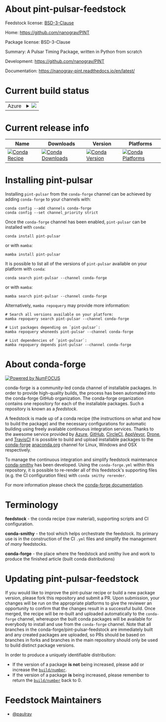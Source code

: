 About pint-pulsar-feedstock
===========================

Feedstock license: [BSD-3-Clause](https://github.com/conda-forge/pint-pulsar-feedstock/blob/main/LICENSE.txt)

Home: https://github.com/nanograv/PINT

Package license: BSD-3-Clause

Summary: A Pulsar Timing Package, written in Python from scratch

Development: https://github.com/nanograv/PINT

Documentation: https://nanograv-pint.readthedocs.io/en/latest/

Current build status
====================


<table>
    
  <tr>
    <td>Azure</td>
    <td>
      <details>
        <summary>
          <a href="https://dev.azure.com/conda-forge/feedstock-builds/_build/latest?definitionId=9668&branchName=main">
            <img src="https://dev.azure.com/conda-forge/feedstock-builds/_apis/build/status/pint-pulsar-feedstock?branchName=main">
          </a>
        </summary>
        <table>
          <thead><tr><th>Variant</th><th>Status</th></tr></thead>
          <tbody><tr>
              <td>linux_64_python3.10.____cpython</td>
              <td>
                <a href="https://dev.azure.com/conda-forge/feedstock-builds/_build/latest?definitionId=9668&branchName=main">
                  <img src="https://dev.azure.com/conda-forge/feedstock-builds/_apis/build/status/pint-pulsar-feedstock?branchName=main&jobName=linux&configuration=linux%20linux_64_python3.10.____cpython" alt="variant">
                </a>
              </td>
            </tr><tr>
              <td>linux_64_python3.11.____cpython</td>
              <td>
                <a href="https://dev.azure.com/conda-forge/feedstock-builds/_build/latest?definitionId=9668&branchName=main">
                  <img src="https://dev.azure.com/conda-forge/feedstock-builds/_apis/build/status/pint-pulsar-feedstock?branchName=main&jobName=linux&configuration=linux%20linux_64_python3.11.____cpython" alt="variant">
                </a>
              </td>
            </tr><tr>
              <td>linux_64_python3.12.____cpython</td>
              <td>
                <a href="https://dev.azure.com/conda-forge/feedstock-builds/_build/latest?definitionId=9668&branchName=main">
                  <img src="https://dev.azure.com/conda-forge/feedstock-builds/_apis/build/status/pint-pulsar-feedstock?branchName=main&jobName=linux&configuration=linux%20linux_64_python3.12.____cpython" alt="variant">
                </a>
              </td>
            </tr><tr>
              <td>linux_64_python3.13.____cp313</td>
              <td>
                <a href="https://dev.azure.com/conda-forge/feedstock-builds/_build/latest?definitionId=9668&branchName=main">
                  <img src="https://dev.azure.com/conda-forge/feedstock-builds/_apis/build/status/pint-pulsar-feedstock?branchName=main&jobName=linux&configuration=linux%20linux_64_python3.13.____cp313" alt="variant">
                </a>
              </td>
            </tr><tr>
              <td>linux_64_python3.9.____cpython</td>
              <td>
                <a href="https://dev.azure.com/conda-forge/feedstock-builds/_build/latest?definitionId=9668&branchName=main">
                  <img src="https://dev.azure.com/conda-forge/feedstock-builds/_apis/build/status/pint-pulsar-feedstock?branchName=main&jobName=linux&configuration=linux%20linux_64_python3.9.____cpython" alt="variant">
                </a>
              </td>
            </tr><tr>
              <td>osx_64_python3.10.____cpython</td>
              <td>
                <a href="https://dev.azure.com/conda-forge/feedstock-builds/_build/latest?definitionId=9668&branchName=main">
                  <img src="https://dev.azure.com/conda-forge/feedstock-builds/_apis/build/status/pint-pulsar-feedstock?branchName=main&jobName=osx&configuration=osx%20osx_64_python3.10.____cpython" alt="variant">
                </a>
              </td>
            </tr><tr>
              <td>osx_64_python3.11.____cpython</td>
              <td>
                <a href="https://dev.azure.com/conda-forge/feedstock-builds/_build/latest?definitionId=9668&branchName=main">
                  <img src="https://dev.azure.com/conda-forge/feedstock-builds/_apis/build/status/pint-pulsar-feedstock?branchName=main&jobName=osx&configuration=osx%20osx_64_python3.11.____cpython" alt="variant">
                </a>
              </td>
            </tr><tr>
              <td>osx_64_python3.12.____cpython</td>
              <td>
                <a href="https://dev.azure.com/conda-forge/feedstock-builds/_build/latest?definitionId=9668&branchName=main">
                  <img src="https://dev.azure.com/conda-forge/feedstock-builds/_apis/build/status/pint-pulsar-feedstock?branchName=main&jobName=osx&configuration=osx%20osx_64_python3.12.____cpython" alt="variant">
                </a>
              </td>
            </tr><tr>
              <td>osx_64_python3.13.____cp313</td>
              <td>
                <a href="https://dev.azure.com/conda-forge/feedstock-builds/_build/latest?definitionId=9668&branchName=main">
                  <img src="https://dev.azure.com/conda-forge/feedstock-builds/_apis/build/status/pint-pulsar-feedstock?branchName=main&jobName=osx&configuration=osx%20osx_64_python3.13.____cp313" alt="variant">
                </a>
              </td>
            </tr><tr>
              <td>osx_64_python3.9.____cpython</td>
              <td>
                <a href="https://dev.azure.com/conda-forge/feedstock-builds/_build/latest?definitionId=9668&branchName=main">
                  <img src="https://dev.azure.com/conda-forge/feedstock-builds/_apis/build/status/pint-pulsar-feedstock?branchName=main&jobName=osx&configuration=osx%20osx_64_python3.9.____cpython" alt="variant">
                </a>
              </td>
            </tr>
          </tbody>
        </table>
      </details>
    </td>
  </tr>
</table>

Current release info
====================

| Name | Downloads | Version | Platforms |
| --- | --- | --- | --- |
| [![Conda Recipe](https://img.shields.io/badge/recipe-pint--pulsar-green.svg)](https://anaconda.org/conda-forge/pint-pulsar) | [![Conda Downloads](https://img.shields.io/conda/dn/conda-forge/pint-pulsar.svg)](https://anaconda.org/conda-forge/pint-pulsar) | [![Conda Version](https://img.shields.io/conda/vn/conda-forge/pint-pulsar.svg)](https://anaconda.org/conda-forge/pint-pulsar) | [![Conda Platforms](https://img.shields.io/conda/pn/conda-forge/pint-pulsar.svg)](https://anaconda.org/conda-forge/pint-pulsar) |

Installing pint-pulsar
======================

Installing `pint-pulsar` from the `conda-forge` channel can be achieved by adding `conda-forge` to your channels with:

```
conda config --add channels conda-forge
conda config --set channel_priority strict
```

Once the `conda-forge` channel has been enabled, `pint-pulsar` can be installed with `conda`:

```
conda install pint-pulsar
```

or with `mamba`:

```
mamba install pint-pulsar
```

It is possible to list all of the versions of `pint-pulsar` available on your platform with `conda`:

```
conda search pint-pulsar --channel conda-forge
```

or with `mamba`:

```
mamba search pint-pulsar --channel conda-forge
```

Alternatively, `mamba repoquery` may provide more information:

```
# Search all versions available on your platform:
mamba repoquery search pint-pulsar --channel conda-forge

# List packages depending on `pint-pulsar`:
mamba repoquery whoneeds pint-pulsar --channel conda-forge

# List dependencies of `pint-pulsar`:
mamba repoquery depends pint-pulsar --channel conda-forge
```


About conda-forge
=================

[![Powered by
NumFOCUS](https://img.shields.io/badge/powered%20by-NumFOCUS-orange.svg?style=flat&colorA=E1523D&colorB=007D8A)](https://numfocus.org)

conda-forge is a community-led conda channel of installable packages.
In order to provide high-quality builds, the process has been automated into the
conda-forge GitHub organization. The conda-forge organization contains one repository
for each of the installable packages. Such a repository is known as a *feedstock*.

A feedstock is made up of a conda recipe (the instructions on what and how to build
the package) and the necessary configurations for automatic building using freely
available continuous integration services. Thanks to the awesome service provided by
[Azure](https://azure.microsoft.com/en-us/services/devops/), [GitHub](https://github.com/),
[CircleCI](https://circleci.com/), [AppVeyor](https://www.appveyor.com/),
[Drone](https://cloud.drone.io/welcome), and [TravisCI](https://travis-ci.com/)
it is possible to build and upload installable packages to the
[conda-forge](https://anaconda.org/conda-forge) [anaconda.org](https://anaconda.org/)
channel for Linux, Windows and OSX respectively.

To manage the continuous integration and simplify feedstock maintenance
[conda-smithy](https://github.com/conda-forge/conda-smithy) has been developed.
Using the ``conda-forge.yml`` within this repository, it is possible to re-render all of
this feedstock's supporting files (e.g. the CI configuration files) with ``conda smithy rerender``.

For more information please check the [conda-forge documentation](https://conda-forge.org/docs/).

Terminology
===========

**feedstock** - the conda recipe (raw material), supporting scripts and CI configuration.

**conda-smithy** - the tool which helps orchestrate the feedstock.
                   Its primary use is in the construction of the CI ``.yml`` files
                   and simplify the management of *many* feedstocks.

**conda-forge** - the place where the feedstock and smithy live and work to
                  produce the finished article (built conda distributions)


Updating pint-pulsar-feedstock
==============================

If you would like to improve the pint-pulsar recipe or build a new
package version, please fork this repository and submit a PR. Upon submission,
your changes will be run on the appropriate platforms to give the reviewer an
opportunity to confirm that the changes result in a successful build. Once
merged, the recipe will be re-built and uploaded automatically to the
`conda-forge` channel, whereupon the built conda packages will be available for
everybody to install and use from the `conda-forge` channel.
Note that all branches in the conda-forge/pint-pulsar-feedstock are
immediately built and any created packages are uploaded, so PRs should be based
on branches in forks and branches in the main repository should only be used to
build distinct package versions.

In order to produce a uniquely identifiable distribution:
 * If the version of a package **is not** being increased, please add or increase
   the [``build/number``](https://docs.conda.io/projects/conda-build/en/latest/resources/define-metadata.html#build-number-and-string).
 * If the version of a package **is** being increased, please remember to return
   the [``build/number``](https://docs.conda.io/projects/conda-build/en/latest/resources/define-metadata.html#build-number-and-string)
   back to 0.

Feedstock Maintainers
=====================

* [@paulray](https://github.com/paulray/)

